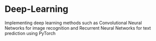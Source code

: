 # Deep-Learning
Implementing deep learning methods such as Convolutional Neural Networks for image recognition and Recurrent Neural Networks for text prediction using PyTorch
